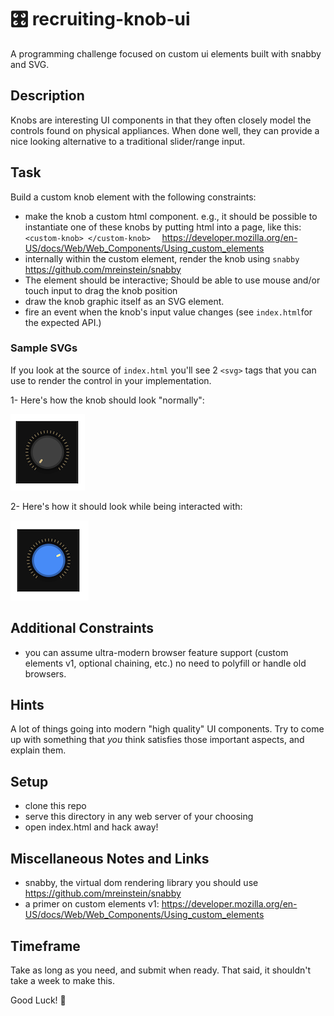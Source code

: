 # 🎛️ recruiting-knob-ui

A programming challenge focused on custom ui elements built with snabby and SVG.


## Description

Knobs are interesting UI components in that they often closely model the controls found on physical appliances. When done well, they can provide a nice looking alternative to a traditional slider/range input.



## Task
Build a custom knob element with the following constraints:

* make the knob a custom html component. e.g., it should be possible to instantiate one of these knobs by putting html into a page, like this: `<custom-knob> </custom-knob>  ` https://developer.mozilla.org/en-US/docs/Web/Web_Components/Using_custom_elements
* internally within the custom element, render the knob using `snabby`  https://github.com/mreinstein/snabby
* The element should be interactive; Should be able to use mouse and/or touch input to drag the knob position
* draw the knob graphic itself as an SVG element.
* fire an event when the knob's input value changes (see `index.html`for the expected API.)



### Sample SVGs

If you look at the source of  `index.html` you'll see  2 `<svg>`  tags that you can use to render the control in your implementation.

1- Here's how the knob should look "normally":

![normal](figures/normal.png)

2- Here's how it should look while being interacted with:

![active](figures/active.png)




## Additional Constraints
* you can assume ultra-modern browser feature support (custom elements v1, optional chaining, etc.) no need to polyfill or handle old browsers.



## Hints
A lot of things going into modern "high quality" UI components. Try to come up with something that _you_ think satisfies those important aspects, and explain them.




## Setup
- clone this repo
- serve this directory in any web server of your choosing
- open index.html and hack away!




## Miscellaneous Notes and Links
* snabby, the virtual dom rendering library you should use https://github.com/mreinstein/snabby
* a primer on custom elements v1: https://developer.mozilla.org/en-US/docs/Web/Web_Components/Using_custom_elements




## Timeframe

Take as long as you need, and submit when ready. That said, it shouldn't take a week to make this.

Good Luck! 🚀
